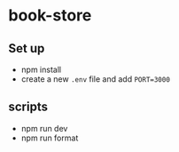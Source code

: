 # book-store

## Set up

- npm install
- create a new `.env` file and add `PORT=3000`

## scripts

- npm run dev
- npm run format
